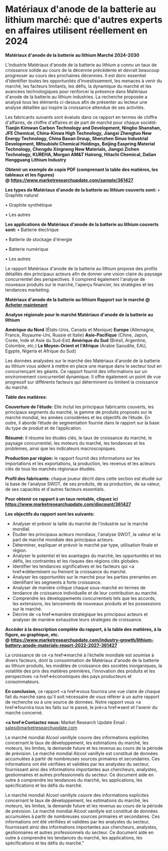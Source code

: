 # Matériaux d'anode de la batterie au lithium marché: que d'autres experts en affaires utilisent réellement en 2024

<strong>Matériaux d'anode de la batterie au lithium Marché 2024-2030</strong>

L’industrie Matériaux d'anode de la batterie au lithium a connu un taux de croissance solide au cours de la décennie précédente et devrait beaucoup progresser au cours des prochaines décennies. Il est donc essentiel d’identifier toutes les opportunités d’investissement, les menaces à venir du marché, les facteurs limitants, les défis, la dynamique du marché et les avancées technologiques pour renforcer la présence dans Matériaux d'anode de la batterie au lithium industries. La recherche proposée a analysé tous les éléments ci-dessus afin de présenter au lecteur une analyse détaillée qui inspire la croissance attendue de ses activités.

Les fabricants suivants sont évalués dans ce rapport en termes de chiffre d'affaires, de chiffre d'affaires et de part de marché pour chaque société:
<strong>Tianjin Kimwan Carbon Technology and Development, Ningbo Shanshan, JFE Chemical, China-Kinwa High Technology, Jiangxi Zhengtuo New Energy Technology, China Baoan Group, Shenzhen Sinuo Industrial Development, Mitsubishi Chemical Holdings, Beijing Easpring Material Technology, Chengdu Xingneng New Materials, Jiangxi Zichen Technology, KUREHA, Morgan AM&T Hairong, Hitachi Chemical, Dalian Hongguang Lithium Industry</strong>

<strong><b>Obtenir un exemple de copie PDF (comprenant la table des matières, les tableaux et les figures) @ </b></strong><strong><a href=http://www.marketresearchupdate.com/sample/361427>https://www.marketresearchupdate.com/sample/361427</a></strong></u></a></strong>

<strong>Les types de Matériaux d'anode de la batterie au lithium couverts sont:
</strong>• Graphite naturel

• Graphite synthétique

• Les autres

<strong>Les applications de Matériaux d'anode de la batterie au lithium couverts sont:
</strong>• Batterie électrique

• Batterie de stockage d'énergie

• Batterie numérique

• Les autres

Le rapport Matériaux d'anode de la batterie au lithium propose des profils détaillés des principaux acteurs afin de donner une vision claire du paysage concurrentiel des perspectives. Il comprend également l'analyse de nouveaux produits sur le marché, l'aperçu financier, les stratégies et les tendances marketing.

<strong>Matériaux d'anode de la batterie au lithium Rapport sur le marché @ <a href=https://www.marketresearchupdate.com/buynow/361427> Acheter maintenant </a></strong></a></strong>

<strong>Analyse régionale pour le marché Matériaux d'anode de la batterie au lithium</strong>

<strong>Amérique du Nord</strong> (États-Unis, Canada et Mexique)
<strong>Europe</strong> (Allemagne, France, Royaume-Uni, Russie et Italie)
<strong>Asie-Pacifique</strong> (Chine, Japon, Corée, Inde et Asie du Sud-Est)
<strong>Amérique du Sud</strong> (Brésil, Argentine, Colombie, etc.)
<strong>Le Moyen-Orient et l'Afrique</strong> (Arabie Saoudite, EAU, Egypte, Nigeria et Afrique du Sud)

Les données analysées sur le marché des Matériaux d'anode de la batterie au lithium vous aident à mettre en place une marque dans le secteur tout en concurrençant les géants. Ce rapport fournit des informations sur un environnement concurrentiel dynamique. Il offre également un point de vue progressif sur différents facteurs qui déterminent ou limitent la croissance du marché.

<strong>Table des matières:</strong>

<strong>Couverture de l’étude:</strong> Elle inclut les principaux fabricants couverts, les principaux segments du marché, la gamme de produits proposés sur le marché mondial, les années considérées et les objectifs de l’étude. En outre, il aborde l’étude de segmentation fournie dans le rapport sur la base du type de produit et de l’application.

<strong>Résumé:</strong> Il résume les études clés, le taux de croissance du marché, le paysage concurrentiel, les moteurs du marché, les tendances et les problèmes, ainsi que les indicateurs macroscopiques.

<strong>Production par région:</strong> le rapport fournit des informations sur les importations et les exportations, la production, les revenus et les acteurs clés de tous les marchés régionaux étudiés.

<strong>Profil des fabricants:</strong> chaque joueur décrit dans cette section est étudié sur la base de l'analyse SWOT, de ses produits, de sa production, de sa valeur, de ses capacités et d'autres facteurs essentiels.

<strong>Pour obtenir ce rapport à un taux rentable, cliquez ici</strong>
<strong><a href=https://www.marketresearchupdate.com/discount/361427>https://www.marketresearchupdate.com/discount/361427</a></strong></b></u></strong></a>

<strong>Les objectifs du rapport sont les suivants:</strong>

- Analyser et prévoir la taille du marché de l'industrie sur le marché mondial.
- Étudier les principaux acteurs mondiaux, l'analyse SWOT, la valeur et la part de marché mondiale des principaux acteurs.
- Déterminer, expliquer et prévoir le marché par type, utilisation finale et région.
- Analyser le potentiel et les avantages du marché, les opportunités et les défis, les contraintes et les risques des régions clés globales.
- Identifier les tendances significatives et les facteurs qui <a href=>déterminent</a> ou freinent la croissance du marché.
- Analyser les opportunités sur le marché pour les parties prenantes en identifiant les segments à forte croissance.
- Analyser de manière critique chaque sous-marché en termes de tendance de croissance individuelle et de leur contribution au marché.
- Comprendre les développements concurrentiels tels que les accords, les extensions, les lancements de nouveaux produits et les possessions sur le marché.
- Décrire de <a href=>manière</a> stratégique les principaux acteurs et analyser de manière exhaustive leurs stratégies de croissance.

<strong><b>Accéder à la description complète du rapport, à la table des matières, à la figure, au graphique, etc. @ </b></strong><strong><a href=https://www.marketresearchupdate.com/industry-growth/lithium-battery-anode-materials-report-2022-2027-361427>https://www.marketresearchupdate.com/industry-growth/lithium-battery-anode-materials-report-2022-2027-361427</a></strong></a></strong>

La croissance de ce <a href=>marché</a> à l’échelle mondiale est soumise à divers facteurs, dont la consommation de Matériaux d'anode de la batterie au lithium produits, les modèles de croissance des sociétés inorganiques, la volatilité des prix des matières premières, l’innovation des produits et les perspectives <a href=>économiques</a> des pays producteurs et consommateurs.

<strong>En conclusion,</strong> ce rapport <a href=>vous</a> fournira une vue claire de chaque fait du marché sans qu'il soit nécessaire de vous référer à un autre rapport de recherche ou à une source de données. Notre rapport vous <a href=>fournira</a> tous les faits sur le passé, le pré<a href=>sent</a> et l'avenir du marché concerné.

<strong><a href=>Contactez nous:</a></strong>
Market Research Update
Email : sales@marketresearchupdate.com

Le marché mondial Alcool vanillyle couvre des informations explicites concernant le taux de développement, les estimations du marché, les moteurs, les limites, la demande future et les revenus au cours de la période de prévision. Le marché mondial Alcool vanillyle est constitué de données accumulées à partir de nombreuses sources primaires et secondaires. Ces informations ont été vérifiées et validées par les analystes du secteur, fournissant ainsi des informations importantes aux chercheurs, analystes, gestionnaires et autres professionnels du secteur. Ce document aide en outre à comprendre les tendances du marché, les applications, les spécifications et les défis du marché.

Le marché mondial Alcool vanillyle couvre des informations explicites concernant le taux de développement, les estimations du marché, les moteurs, les limites, la demande future et les revenus au cours de la période de prévision. Le marché mondial Alcool vanillyle est constitué de données accumulées à partir de nombreuses sources primaires et secondaires. Ces informations ont été vérifiées et validées par les analystes du secteur, fournissant ainsi des informations importantes aux chercheurs, analystes, gestionnaires et autres professionnels du secteur. Ce document aide en outre à comprendre les tendances du marché, les applications, les spécifications et les défis du marché."
